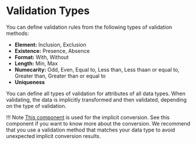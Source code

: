 # Validation Types

You can define validation rules from the following types of validation methods:

- **Element:** Inclusion, Exclusion
- **Existence:** Presence, Absence
- **Format:** With, Without
- **Length:** Min, Max
- **Numecarity:** Odd, Even, Equal to, Less than, Less thaan or equal to, Greater than, Greater than or equal to
- **Uniqueness**

You can define all types of validation for attributes of all data types. When validating, the data is implicitly transformed and then validated, depending on the type of validation.

!!! Note
    [This component](https://www.outsystems.com/forge/component-overview/5391/objecttorecordlist-using-c-reflection) is used for the implicit conversion. See this component if you want to know more about the conversion. We recommend that you use a validation method that matches your data type to avoid unexpected implicit conversion results.
